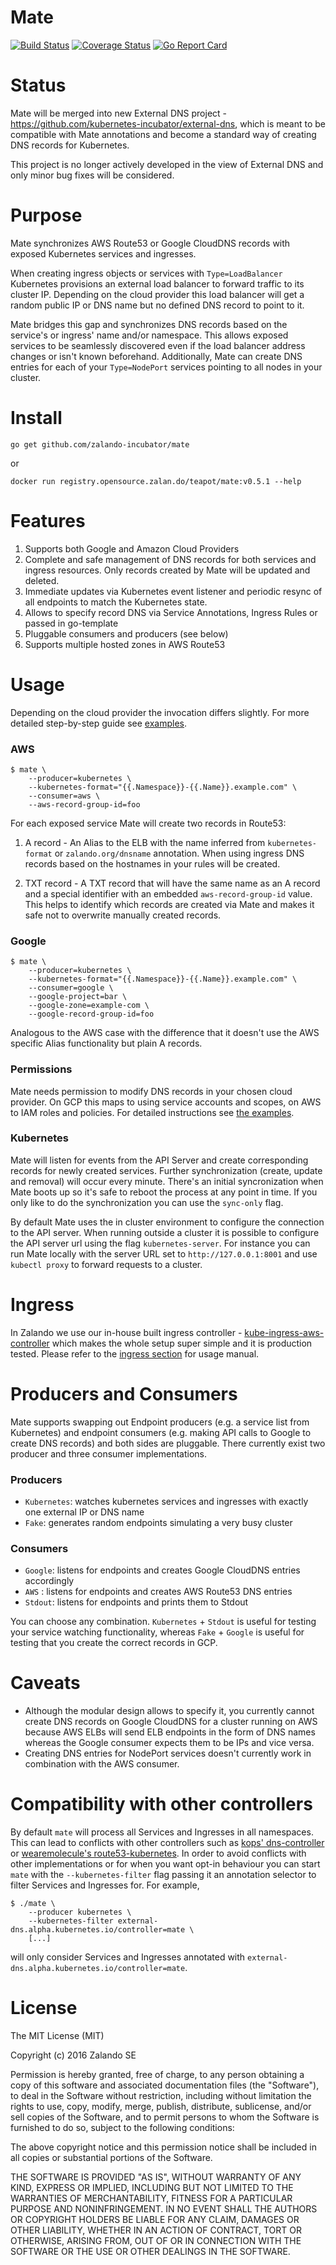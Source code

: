# Mate
[![Build Status](https://travis-ci.org/zalando-incubator/mate.svg?branch=master)](https://travis-ci.org/zalando-incubator/mate)
[![Coverage Status](https://coveralls.io/repos/github/zalando-incubator/mate/badge.svg?branch=master)](https://coveralls.io/github/zalando-incubator/mate?branch=master)
[![Go Report Card](https://goreportcard.com/badge/github.com/zalando-incubator/mate)](https://goreportcard.com/report/github.com/zalando-incubator/mate)

# Status

Mate will be merged into new External DNS project - https://github.com/kubernetes-incubator/external-dns, which is meant to be compatible with Mate annotations and become a standard way of creating DNS records for Kubernetes. 

This project is no longer actively developed in the view of External DNS and only minor bug fixes will be considered.  

# Purpose

Mate synchronizes AWS Route53 or Google CloudDNS records with exposed Kubernetes services and ingresses.

When creating ingress objects or services with `Type=LoadBalancer` Kubernetes provisions an external load balancer to forward traffic to its cluster IP. Depending on the cloud provider this load balancer will get a random public IP or DNS name but no defined DNS record to point to it.

Mate bridges this gap and synchronizes DNS records based on the service's or ingress' name and/or namespace. This allows exposed services to be seamlessly discovered even if the load balancer address changes or isn't known beforehand. Additionally, Mate can create DNS entries for each of your `Type=NodePort` services pointing to all nodes in your cluster.

# Install

```
go get github.com/zalando-incubator/mate
```

or

```
docker run registry.opensource.zalan.do/teapot/mate:v0.5.1 --help
```

# Features

1. Supports both Google and Amazon Cloud Providers
2. Complete and safe management of DNS records for both services and ingress resources. Only records created by Mate
will be updated and deleted.
3. Immediate updates via Kubernetes event listener and periodic resync of all endpoints to match the Kubernetes state.
4. Allows to specify record DNS via Service Annotations, Ingress Rules or passed in go-template
5. Pluggable consumers and producers (see below)
6. Supports multiple hosted zones in AWS Route53

# Usage

Depending on the cloud provider the invocation differs slightly. For more detailed step-by-step guide see [examples](examples).

### AWS

```
$ mate \
    --producer=kubernetes \
    --kubernetes-format="{{.Namespace}}-{{.Name}}.example.com" \
    --consumer=aws \
    --aws-record-group-id=foo
```

For each exposed service Mate will create two records in Route53:

1. A record - An Alias to the ELB with the name inferred from `kubernetes-format` or `zalando.org/dnsname` annotation.
 When using ingress DNS records based on the hostnames in your rules will be created.

2. TXT record - A TXT record that will have the same name as an A record and a special identifier with an embedded `aws-record-group-id` value. This helps to identify which records are created via Mate and makes it safe not to overwrite manually created records.

### Google

```
$ mate \
    --producer=kubernetes \
    --kubernetes-format="{{.Namespace}}-{{.Name}}.example.com" \
    --consumer=google \
    --google-project=bar \
    --google-zone=example-com \
    --google-record-group-id=foo
```

Analogous to the AWS case with the difference that it doesn't use the AWS specific Alias functionality but plain A records.

### Permissions

Mate needs permission to modify DNS records in your chosen cloud provider.
On GCP this maps to using service accounts and scopes, on AWS to IAM roles and policies.
For detailed instructions see [the examples](examples).

### Kubernetes

Mate will listen for events from the API Server and create corresponding
records for newly created services. Further synchronization (create, update and
removal) will occur every minute. There's an initial syncronization when Mate
boots up so it's safe to reboot the process at any point in time. If you only
like to do the synchronization you can use the `sync-only` flag.

By default Mate uses the in cluster environment to configure the connection to
the API server. When running outside a cluster it is possible to configure the
API server url using the flag `kubernetes-server`. For instance you can run
Mate locally with the server URL set to `http://127.0.0.1:8001` and use
`kubectl proxy` to forward requests to a cluster.

# Ingress 

In Zalando we use our in-house built ingress controller - [kube-ingress-aws-controller](https://github.com/zalando-incubator/kube-ingress-aws-controller) which makes the whole setup super simple and it is production tested. Please refer to the [ingress section](https://kubernetes-on-aws.readthedocs.io/en/latest/user-guide/ingress.html) for usage manual.

# Producers and Consumers

Mate supports swapping out Endpoint producers (e.g. a service list from Kubernetes) and endpoint consumers (e.g. making API calls to Google to create DNS records) and both sides are pluggable. There currently exist two producer and three consumer implementations.

### Producers

* `Kubernetes`: watches kubernetes services and ingresses with exactly one external IP or DNS name
* `Fake`: generates random endpoints simulating a very busy cluster

### Consumers

* `Google`: listens for endpoints and creates Google CloudDNS entries accordingly
* `AWS`   : listens for endpoints and creates AWS Route53 DNS entries
* `Stdout`: listens for endpoints and prints them to Stdout

You can choose any combination. `Kubernetes` + `Stdout` is useful for testing your service watching functionality, whereas `Fake` + `Google` is useful for testing that you create the correct records in GCP.

# Caveats

* Although the modular design allows to specify it, you currently cannot create DNS records on Google CloudDNS for a cluster running on AWS because AWS ELBs will send ELB endpoints in the form of DNS names whereas the Google consumer expects them to be IPs and vice versa.
* Creating DNS entries for NodePort services doesn't currently work in combination with the AWS consumer.

# Compatibility with other controllers

By default `mate` will process all Services and Ingresses in all namespaces. This can lead to conflicts with other controllers such as [kops' dns-controller](https://github.com/kubernetes/kops/tree/master/dns-controller) or [wearemolecule's route53-kubernetes](wearemolecule/route53-kubernetes). In order to avoid conflicts with other implementations or for when you want opt-in behaviour you can start `mate` with the `--kubernetes-filter` flag passing it an annotation selector to filter Services and Ingresses for. For example,

```console
$ ./mate \
    --producer kubernetes \
    --kubernetes-filter external-dns.alpha.kubernetes.io/controller=mate \
    [...]
```

will only consider Services and Ingresses annotated with `external-dns.alpha.kubernetes.io/controller=mate`.

# License

The MIT License (MIT)

Copyright (c) 2016 Zalando SE

Permission is hereby granted, free of charge, to any person obtaining a copy
of this software and associated documentation files (the "Software"), to deal
in the Software without restriction, including without limitation the rights
to use, copy, modify, merge, publish, distribute, sublicense, and/or sell
copies of the Software, and to permit persons to whom the Software is
furnished to do so, subject to the following conditions:

The above copyright notice and this permission notice shall be included in all
copies or substantial portions of the Software.

THE SOFTWARE IS PROVIDED "AS IS", WITHOUT WARRANTY OF ANY KIND, EXPRESS OR
IMPLIED, INCLUDING BUT NOT LIMITED TO THE WARRANTIES OF MERCHANTABILITY,
FITNESS FOR A PARTICULAR PURPOSE AND NONINFRINGEMENT. IN NO EVENT SHALL THE
AUTHORS OR COPYRIGHT HOLDERS BE LIABLE FOR ANY CLAIM, DAMAGES OR OTHER
LIABILITY, WHETHER IN AN ACTION OF CONTRACT, TORT OR OTHERWISE, ARISING FROM,
OUT OF OR IN CONNECTION WITH THE SOFTWARE OR THE USE OR OTHER DEALINGS IN THE
SOFTWARE.
